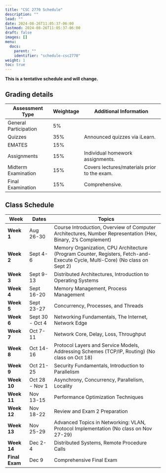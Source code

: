 ```yaml
---
title: "CSC 2770 Schedule"
description: ""
lead: ""
date: 2024-08-26T11:05:37-06:00
lastmod: 2024-08-26T11:05:37-06:00
draft: false
images: []
menu:
  docs:
    parent: ""
    identifier: "schedule-csc2770"
weight: 1
toc: true
---
```


**This is a tentative schedule and will change.**

**Grading details**
-
| Assessment Type           | Weightage    | Additional Information              |
|---------------------------|--------------|------------------------------------|
| General Participation     | 5%           |                                    |
| Quizzes                   | 35%          | Announced quizzes via iLearn.      |
| EMATES                    | 15%          |                                    |
| Assignments               | 15%          | Individual homework assignments.   |
| Midterm Examination       | 15%          | Covers lectures/materials prior to the exam. |
| Final Examination         | 15%          | Comprehensive.                     |

**Class Schedule**
-----------------------------------------

| **Week**   | **Dates**           | **Topics**                                                                                             |
|------------|---------------------|--------------------------------------------------------------------------------------------------------|
| **Week 1** | Aug 26-30           | Course Introduction, Overview of Computer Architectures, Number Representation (Hex, Binary, 2’s Complement) |
| **Week 2** | Sept 4-6            | Memory Organization, CPU Architecture (Program Counter, Registers, Fetch-and-Execute Cycle, Multi-Core) (No class on Sept 2) |
| **Week 3** | Sept 9-13           | Distributed Architectures, Introduction to Operating Systems                                            |
| **Week 4** | Sept 16-20          | Memory Management, Process Management                                                                  |
| **Week 5** | Sept 23-27          | Concurrency, Processes, and Threads                                                                     |
| **Week 6** | Sept 30 - Oct 4     | Networking Fundamentals, The Internet, Network Edge                                                     |
| **Week 7** | Oct 7-11            | Network Core, Delay, Loss, Throughput                                                                   |
| **Week 8** | Oct 14-16           | Protocol Layers and Service Models, Addressing Schemes (TCP/IP, Routing) (No class on Oct 18)           |
| **Week 9** | Oct 21-25           | Security Fundamentals, Introduction to Parallelism                                                      |
| **Week 10**| Oct 28 - Nov 1      | Asynchrony, Concurrency, Parallelism, Locality                                                          |
| **Week 11**| Nov 13-15           | Performance Optimization Techniques                                                                     |
| **Week 12**| Nov 18-22           | Review and Exam 2 Preparation                                                                            |
| **Week 13**| Nov 25-29           | Advanced Topics in Networking: VLAN, Protocol Implementation (No class on Nov 27-29)                    |
| **Week 14**| Dec 2-4             | Distributed Systems, Remote Procedure Calls                                                             |
| **Final Exam** | Dec 9           | Comprehensive Final Exam                                                                                |

